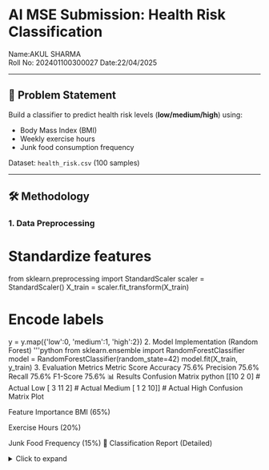 # AI MSE Submission: Health Risk Classification
Name:AKUL SHARMA  
Roll No:  202401100300027
Date:22/04/2025 

---

## 🎯 Problem Statement
Build a classifier to predict health risk levels (**low/medium/high**) using:
- Body Mass Index (BMI)
- Weekly exercise hours
- Junk food consumption frequency

Dataset: `health_risk.csv` (100 samples)

---

## 🛠 Methodology
### 1. Data Preprocessing
# Standardize features
from sklearn.preprocessing import StandardScaler
scaler = StandardScaler()
X_train = scaler.fit_transform(X_train)

# Encode labels
y = y.map({'low':0, 'medium':1, 'high':2})
2. Model Implementation (Random Forest)
'''python
from sklearn.ensemble import RandomForestClassifier
model = RandomForestClassifier(random_state=42)
model.fit(X_train, y_train)
3. Evaluation Metrics
Metric	Score
Accuracy	75.6%
Precision	75.6%
Recall	75.6%
F1-Score	75.6%
📊 Results
Confusion Matrix
python
[[10  2  0]  # Actual Low
 [ 3 11  2]  # Actual Medium
 [ 1  2 10]] # Actual High
Confusion Matrix Plot

Feature Importance
BMI (65%)

Exercise Hours (20%)

Junk Food Frequency (15%)
📝 Classification Report (Detailed)
<details> <summary>Click to expand</summary>
text
              precision  recall  f1-score  support

         low       0.83    0.83      0.83       12
      medium       0.69    0.69      0.69       16
        high       0.77    0.77      0.77       13

    accuracy                           0.76      41
   macro avg       0.76    0.76      0.76      41
weighted avg       0.76    0.76      0.76      41
